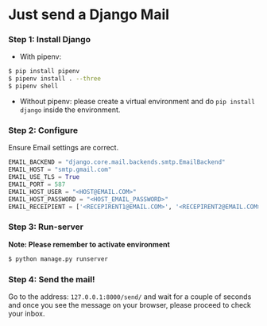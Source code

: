 # Just send a Django Mail

### Step 1: Install Django

- With pipenv:

```bash
$ pip install pipenv
$ pipenv install . --three
$ pipenv shell
```

- Without pipenv: please create a virtual environment and do `pip install django` inside the environment.

### Step 2: Configure

Ensure Email settings are correct.
```python
EMAIL_BACKEND = "django.core.mail.backends.smtp.EmailBackend"
EMAIL_HOST = "smtp.gmail.com"
EMAIL_USE_TLS = True
EMAIL_PORT = 587
EMAIL_HOST_USER = "<HOST@EMAIL.COM>"
EMAIL_HOST_PASSWORD = "<HOST_EMAIL_PASSWORD>"
EMAIL_RECEIPIENT = ['<RECEPIRENT1@EMAIL.COM>', '<RECEPIRENT2@EMAIL.COM>']
```

### Step 3: Run-server

**Note: Please remember to activate environment**
```bash
$ python manage.py runserver
```

### Step 4: Send the mail!

Go to the address: `127.0.0.1:8000/send/` and wait for a couple of seconds and once you see the message on your browser, please proceed to check your inbox.
